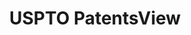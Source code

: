 ---
layout: default
bigquery: https://console.cloud.google.com/bigquery?p=patents-public-data&d=patentsview&page=dataset
citation: Attribution should be given to PatentsView for use, distribution, or derivative
  works.
code: https://github.com/CSSIP-AIR/PatentsView-Code-Snippets/
contributors: USPTO
cost: None
description: 'PatentsView includes US patent data including raw data (summaries, applications,
  pregrant applications), disambugations of inventors and assignees, and inventor
  gender estimates.  Also foreign priority data, # of figures and sheets, and government
  interest statements.'
documentation: https://patentsview.org/query/builder-faqs
last_edit: 04/10/2022, 16:35:39
location: https://patentsview.org/
maintained_by: USPTO
record_creation_timestamp: 12/2/2020 17:20:46
schema_fields:
- patent_id
- rule_47
- citation_id
- uuid
- disamb_inventor_id_20181127
- symbol_position
- level_two
- text
- applicant_type
- status
- lname
- action_date
- disamb_inventor_id_20201229
- deceased
- disamb_assignee_id_20190820
- exemplary
- name_last
- inventor_id
- variety
- classification_value
- location_id
- _102_date
- name_first
- disclaimer_date
- dependent
- state_fips
- category_id
- classification_data_source
- subsection_id
- kind
- level_three
- filename
- subclass
- county
- male_flag
- term_extension
- latitude
- organization
- term_disclaimer
- country
- sector_title
- ipc_class
- series_code
- category
- length
- f102_date
- fname
- lapse_of_patent
- disamb_inventor_id_20170808
- num_claims
- disamb_assignee_id_20191008
- rawassignee_id
- subgroup
- organization_id
- _371_date
- disamb_inventor_id_20200331
- rawlocation_id
- latin_name
- num_sheets
- disamb_inventor_id_20191231
- number
- disamb_inventor_id_20180528
- type
- term_grant
- withdrawn
- main_group
- disamb_assignee_id_20191231
- subgroup_id
- ipc_version_indicator
- longitude
- lawyer_id
- section_id
- name
- date
- doctype
- classification_status
- latlong
- level_one
- abstract
- num_figures
- field_id
- designation
- disamb_assignee_id_20200331
- group_id
- male
- classification_level
- disamb_inventor_id_20190312
- disamb_assignee_id_20190312
- attribution_status
- disamb_inventor_id_20191008
- field_title
- rawinventor_id
- disamb_inventor_id_20170307
- country_transformed
- disamb_assignee_id_20200630
- disamb_assignee_id_20181127
- role
- disamb_inventor_id_20200630
- publication_number
- id
- application_id
- disamb_inventor_id_20171003
- mainclass_id
- doc_type
- title
- contract_award_number
- num
- sequence
- gi_statement
- subcategory_id
- disamb_inventor_id_20190820
- reldocno
- section
- disamb_assignee_id_20200929
- state
- f371_date
- county_fips
- rel_id
- disamb_inventor_id_20200929
- assignee_id
- city
- relkind
- disamb_inventor_id_20171226
- group
- subclass_id
shortname: patentsview
tags:
- disambiguation
- United States
- gender
terms_of_use: Creative Commons Attribution 4.0 International License.
timeframe: 1963-1999
title: USPTO PatentsView
uuid: cf1780b1-e265-4e49-8d1d-83b9cfe0fd9a
---